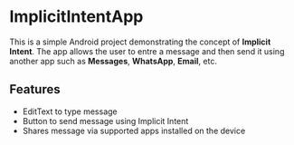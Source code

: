 # ImplicitIntentApp 

This is a simple Android project demonstrating the concept of **Implicit Intent**.
The app allows the user to entre a message and then send it using another
app such as **Messages**, **WhatsApp**, **Email**, etc.

## Features 
- EditText to type message
- Button to send message using Implicit Intent
- Shares message via supported apps installed on the device

